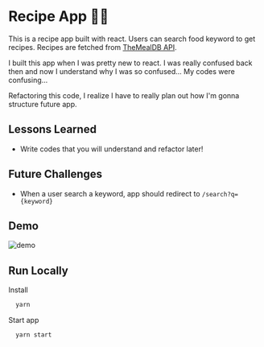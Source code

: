 # Recipe App 🧑‍🍳

This is a recipe app built with react. Users can search food keyword to get recipes. Recipes are fetched from [TheMealDB API](https://www.themealdb.com/api.php).

I built this app when I was pretty new to react. I was really confused back then and now I understand why I was so confused... My codes were confusing...

Refactoring this code, I realize I have to really plan out how I'm gonna structure future app.

## Lessons Learned

- Write codes that you will understand and refactor later!

## Future Challenges

- When a user search a keyword, app should redirect to `/search?q={keyword}`

## Demo

![demo](recipe.gif)

## Run Locally

Install

```bash
  yarn
```

Start app

```bash
  yarn start
```
